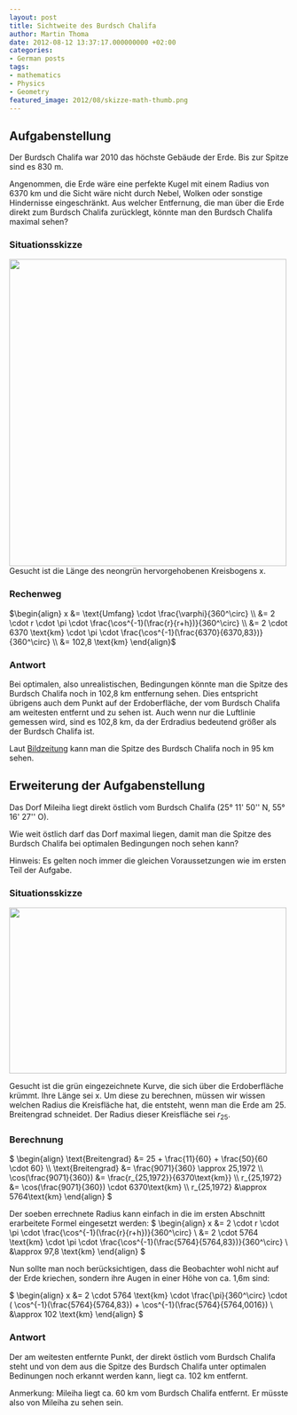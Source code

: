 ```yaml
---
layout: post
title: Sichtweite des Burdsch Chalifa
author: Martin Thoma
date: 2012-08-12 13:37:17.000000000 +02:00
categories:
- German posts
tags:
- mathematics
- Physics
- Geometry
featured_image: 2012/08/skizze-math-thumb.png
---
```

<h2>Aufgabenstellung</h2>
Der Burdsch Chalifa war 2010 das h&ouml;chste Geb&auml;ude der Erde. Bis zur Spitze sind es 830 m.

Angenommen, die Erde w&auml;re eine perfekte Kugel mit einem Radius von 6370 km und die Sicht w&auml;re nicht durch Nebel, Wolken oder sonstige Hindernisse eingeschr&auml;nkt. Aus welcher Entfernung, die man &uuml;ber die Erde direkt zum Burdsch Chalifa zur&uuml;cklegt, k&ouml;nnte man den Burdsch Chalifa maximal sehen?

<h3>Situationsskizze</h3>
<a href="http://martin-thoma.com/wp-content/uploads/2012/08/earth-skizze.png"><img src="http://martin-thoma.com/wp-content/uploads/2012/08/earth-skizze.png" alt="" title="Situationsskizze f&uuml;r die Berechnung" width="500" height="553" class="aligncenter size-full wp-image-39311" /></a>
Gesucht ist die L&auml;nge des neongr&uuml;n hervorgehobenen Kreisbogens x.

<h3>Rechenweg</h3>
$\begin{align}
        x &= \text{Umfang} \cdot \frac{\varphi}{360^\circ} \\
          &= 2 \cdot r \cdot \pi \cdot \frac{\cos^{-1}(\frac{r}{r+h})}{360^\circ} \\
          &= 2 \cdot 6370 \text{km} \cdot \pi \cdot \frac{\cos^{-1}(\frac{6370}{6370,83})}{360^\circ} \\
          &= 102,8 \text{km}
    \end{align}$

<h3>Antwort</h3>
Bei optimalen, also unrealistischen, Bedingungen k&ouml;nnte man die Spitze des Burdsch Chalifa noch in 102,8 km entfernung sehen. Dies entspricht &uuml;brigens auch dem Punkt auf der Erdoberfl&auml;che, der vom Burdsch Chalifa am weitesten entfernt und zu sehen ist.
Auch wenn nur die Luftlinie gemessen wird, sind es 102,8 km, da der Erdradius bedeutend gr&ouml;&szlig;er als der Burdsch Chalifa ist.

Laut <a href="http://www.bild.de/lifestyle/bams/burj-chalifa/burj-chalifa-bei-dieser-story-wurde-uns-schwindelig-828-meter-11056462.bild.html">Bildzeitung</a> kann man die Spitze des Burdsch Chalifa noch in 95 km sehen.

<h2>Erweiterung der Aufgabenstellung</h2>
Das Dorf Mileiha liegt direkt &ouml;stlich vom Burdsch Chalifa (25&deg; 11' 50'' N, 55&deg; 16' 27'' O).

Wie weit &ouml;stlich darf das Dorf maximal liegen, damit man die Spitze des Burdsch Chalifa bei optimalen Bedingungen noch sehen kann?

Hinweis: Es gelten noch immer die gleichen Voraussetzungen wie im ersten Teil der Aufgabe.

<h3>Situationsskizze</h3>
<a href="http://martin-thoma.com/wp-content/uploads/2012/08/earth-skizze-21.png"><img src="http://martin-thoma.com/wp-content/uploads/2012/08/earth-skizze-21.png" alt="" title="Skizze der Erde" width="500" height="299" class="aligncenter size-full wp-image-39411" /></a>

Gesucht ist die gr&uuml;n eingezeichnete Kurve, die sich &uuml;ber die Erdoberfl&auml;che kr&uuml;mmt. Ihre L&auml;nge sei x.
Um diese zu berechnen, m&uuml;ssen wir wissen welchen Radius die Kreisfl&auml;che hat, die entsteht, wenn man die Erde am 25. Breitengrad schneidet. Der Radius dieser Kreisfl&auml;che sei $r_{25}$.

<h3>Berechnung</h3>
$
        \begin{align}
            \text{Breitengrad} &= 25 + \frac{11}{60} + \frac{50}{60 \cdot 60} \\
            \text{Breitengrad} &= \frac{9071}{360} \approx 25,1972 \\
            \cos(\frac{9071}{360}) &= \frac{r_{25,1972}}{6370\text{km}} \\
            r_{25,1972} &= \cos(\frac{9071}{360}) \cdot 6370\text{km} \\
            r_{25,1972} &\approx 5764\text{km}
        \end{align}
$

Der soeben errechnete Radius kann einfach in die im ersten Abschnitt erarbeitete Formel eingesetzt werden:
$
    \begin{align}
        x &= 2 \cdot r \cdot \pi \cdot \frac{\cos^{-1}(\frac{r}{r+h})}{360^\circ} \\
          &= 2 \cdot 5764 \text{km} \cdot \pi \cdot \frac{\cos^{-1}(\frac{5764}{5764,83})}{360^\circ} \\
          &\approx 97,8 \text{km}
    \end{align}
$

Nun sollte man noch ber&uuml;cksichtigen, dass die Beobachter wohl nicht auf der Erde kriechen, sondern ihre Augen in einer H&ouml;he von ca. 1,6m sind:

$
    \begin{align}
        x &= 2 \cdot 5764 \text{km} \cdot \frac{\pi}{360^\circ} \cdot ( \cos^{-1}(\frac{5764}{5764,83}) + \cos^{-1}(\frac{5764}{5764,0016}) \\
          &\approx 102 \text{km}
    \end{align}
$

<h3>Antwort</h3>
Der am weitesten entfernte Punkt, der direkt &ouml;stlich vom Burdsch Chalifa steht und von dem aus die Spitze des Burdsch Chalifa unter optimalen Bedinungen noch erkannt werden kann, liegt ca. 102 km entfernt.

Anmerkung: Mileiha liegt ca. 60 km vom Burdsch Chalifa entfernt. Er m&uuml;sste also von Mileiha zu sehen sein.
